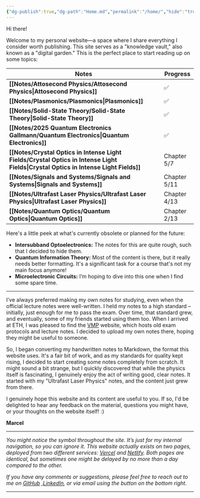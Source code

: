 ```yaml
---
{"dg-publish":true,"dg-path":"Home.md","permalink":"/home/","hide":"true","tags":["gardenEntry"],"dgShowBacklinks":"false","dgShowLocalGraph":true,"updated":"2025-05-30T12:13:16.000+02:00"}
---
```


Hi there!

Welcome to my personal website—a space where I share everything I consider worth publishing. This site serves as a "knowledge vault," also known as a "digital garden." This is the perfect place to start reading up on some topics:

| **Notes**                                                                                                                           | **Progress** |
| ----------------------------------------------------------------------------------------------------------------------------------- | ------------ |
| **[[Notes/Attosecond Physics/Attosecond Physics\|Attosecond Physics]]**                                                             | ✅            |
| **[[Notes/Plasmonics/Plasmonics\|Plasmonics]]**                                                                                     | ✅            |
| **[[Notes/Solid-State Theory/Solid-State Theory\|Solid-State Theory]]**                                                             | ✅            |
| **[[Notes/2025 Quantum Electronics Gallmann/Quantum Electronics\|Quantum Electronics]]**                                            | ✅            |
| **[[Notes/Crystal Optics in Intense Light Fields/Crystal Optics in Intense Light Fields\|Crystal Optics in Intense Light Fields]]** | Chapter 5/7  |
| **[[Notes/Signals and Systems/Signals and Systems\|Signals and Systems]]**                                                          | Chapter 5/11 |
| **[[Notes/Ultrafast Laser Physics/Ultrafast Laser Physics\|Ultrafast Laser Physics]]**                                              | Chapter 4/13 |
| **[[Notes/Quantum Optics/Quantum Optics\|Quantum Optics]]**                                                                         | Chapter 2/13 |

Here's a little peek at what's currently obsolete or planned for the future:

- **Intersubband Optoelectronics:** The notes for this are quite rough, such that I decided to hide them.
- **Quantum Information Theory:** Most of the content is there, but it really needs better formatting. It's a significant task for a course that's not my main focus anymore!
- **Microelectronic Circuits:** I’m hoping to dive into this one when I find some spare time.

---
I’ve always preferred making my own notes for studying, even when the official lecture notes were well-written. I held my notes to a high standard – initially, just enough for me to pass the exam. Over time, that standard grew, and eventually, some of my friends started using them too. When I arrived at ETH, I was pleased to find the [VMP](https://exams.vmp.ethz.ch/) website, which hosts old exam protocols and lecture notes. I decided to upload my own notes there, hoping they might be useful to someone.

So, I began converting my handwritten notes to Markdown, the format this website uses. It's a fair bit of work, and as my standards for quality kept rising, I decided to start creating some notes completely from scratch. It might sound a bit strange, but I quickly discovered that while the physics itself is fascinating, I genuinely enjoy the act of writing good, clear notes. It started with my "Ultrafast Laser Physics" notes, and the content just grew from there. 

I genuinely hope this website and its content are useful to you. If so, I'd be delighted to hear any feedback on the material, questions you might have, or your thoughts on the website itself! :)

**Marcel**

---
_You might notice the   symbol throughout the site. It’s just for my internal navigation, so you can ignore it. This website actually exists on two pages, deployed from two different services: [Vercel](https://koeberlin.vercel.app/) and [Netlify](https://www.google.com/search?q=https://koeberlin.netlify.app/). Both pages are identical, but sometimes one might be delayed by no more than a day compared to the other._

_If you have any comments or suggestions, please feel free to reach out to me on [GitHub](https://github.com/MarcelKoeberlin) ,[LinkedIn](https://www.google.com/search?q=https://www.linkedin.com/in/marcel-k%25C3%25B6berlin-776397244/), or via email using the button on the bottom right._

---